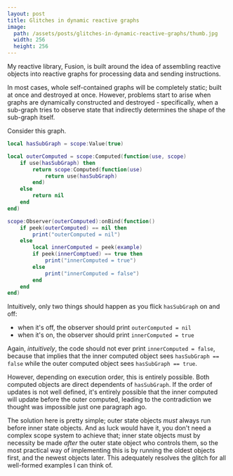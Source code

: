 ```yaml
---
layout: post
title: Glitches in dynamic reactive graphs
image:
  path: /assets/posts/glitches-in-dynamic-reactive-graphs/thumb.jpg
  width: 256
  height: 256
---
```


My reactive library, Fusion, is built around the idea of assembling reactive objects into reactive graphs for processing data and sending instructions. 

In most cases, whole self-contained graphs will be completely static; built at once and destroyed at once. However, problems start to arise when graphs are dynamically constructed and destroyed - specifically, when a sub-graph tries to observe state that indirectly determines the shape of the sub-graph itself.

Consider this graph.

```lua
local hasSubGraph = scope:Value(true)

local outerComputed = scope:Computed(function(use, scope)
	if use(hasSubGraph) then
		return scope:Computed(function(use)
			return use(hasSubGraph)
		end)
	else
		return nil
	end
end)

scope:Observer(outerComputed):onBind(function()
	if peek(outerComputed) == nil then
		print("outerComputed = nil")
	else
		local innerComputed = peek(example)
		if peek(innerComptued) == true then
			print("innerComputed = true")
		else
			print("innerComputed = false")
		end
	end
end)
```

Intuitively, only two things should happen as you flick `hasSubGraph` on and off:

- when it's off, the observer should print `outerComputed = nil`
- when it's on, the observer should print `innerComputed = true`

Again, *intuitively*, the code should not ever print `innerComputed = false`, because that implies that the inner computed object sees `hasSubGraph == false` while the outer computed object sees `hasSubGraph == true`.

However, depending on execution order, this is entirely possible. Both computed objects are direct dependents of `hasSubGraph`. If the order of updates is not well defined, it's entirely possible that the inner computed will update before the outer computed, leading to the contradiction we thought was impossible just one paragraph ago.

The solution here is pretty simple; outer state objects *must* always run before inner state objects. And as luck would have it, you don't need a complex scope system to achieve that; inner state objects must by necessity be made *after* the outer state object who controls them, so the most practical way of implementing this is by running the oldest objects first, and the newest objects later. This adequately resolves the glitch for all well-formed examples I can think of.